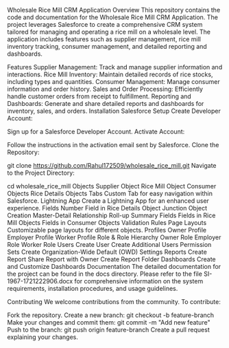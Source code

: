 Wholesale Rice Mill CRM Application
Overview
This repository contains the code and documentation for the Wholesale Rice Mill CRM Application. The project leverages Salesforce to create a comprehensive CRM system tailored for managing and operating a rice mill on a wholesale level. The application includes features such as supplier management, rice mill inventory tracking, consumer management, and detailed reporting and dashboards.

Features
Supplier Management: Track and manage supplier information and interactions.
Rice Mill Inventory: Maintain detailed records of rice stocks, including types and quantities.
Consumer Management: Manage consumer information and order history.
Sales and Order Processing: Efficiently handle customer orders from receipt to fulfillment.
Reporting and Dashboards: Generate and share detailed reports and dashboards for inventory, sales, and orders.
Installation
Salesforce Setup
Create Developer Account:

Sign up for a Salesforce Developer Account.
Activate Account:

Follow the instructions in the activation email sent by Salesforce.
Clone the Repository:

git clone https://github.com/Rahul172509/wholesale_rice_mill.git
Navigate to the Project Directory:

cd wholesale_rice_mill
Objects
Supplier Object
Rice Mill Object
Consumer Objects
Rice Details Objects
Tabs
Custom Tab for easy navigation within Salesforce.
Lightning App
Create a Lightning App for an enhanced user experience.
Fields
Number Field in Rice Details Object
Junction Object Creation
Master-Detail Relationship
Roll-up Summary Fields
Fields in Rice Mill Objects
Fields in Consumer Objects
Validation Rules
Page Layouts
Customizable page layouts for different objects.
Profiles
Owner Profile
Employer Profile
Worker Profile
Role & Role Hierarchy
Owner Role
Employer Role
Worker Role
Users
Create User
Create Additional Users
Permission Sets
Create Organization-Wide Default (OWD) Settings
Reports
Create Report
Share Report with Owner
Create Report Folder
Dashboards
Create and Customize Dashboards
Documentation
The detailed documentation for the project can be found in the docs directory. Please refer to the file SI-1967-1721222906.docx for comprehensive information on the system requirements, installation procedures, and usage guidelines.

Contributing
We welcome contributions from the community. To contribute:

Fork the repository.
Create a new branch:
git checkout -b feature-branch
Make your changes and commit them:
git commit -m "Add new feature"
Push to the branch:
git push origin feature-branch
Create a pull request explaining your changes.
